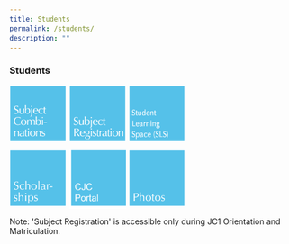 ```yaml
---
title: Students
permalink: /students/
description: ""
---
```

### **Students**

<p><a href="https://moe-cjc-staging.netlify.app/admission/subject-combinations-2023/">
<img src="/images/students1.jpg" style="width:20%;margin-right:5px;" align = "left">
</a></p>

<p><a href="https://moe-cjc-staging.netlify.app/students/subject-registration-2023/">
<img src="/images/students2.jpg" style="width:20%;margin-right:5px;" align = "left">
</a></p>

<p><a href="https://vle.learning.moe.edu.sg/login">
<img src="/images/students3.jpg" style="width:20%;margin-right:5px;" align = "left">
</a></p>

<br clear="left">

<p><a href="https://moe-cjc-staging.netlify.app/admission/scholarships/">
<img src="/images/students4.jpg" style="width:20%;margin-right:5px;" align = "left">
</a></p>

<p><a href="webhere">
<img src="/images/students5.jpg" style="width:20%;margin-right:5px;" align = "left">
</a></p>

<p><a href="webhere">
<img src="/images/students6.jpg" style="width:20%;margin-right:5px;" align = "left">
</a></p>

<br clear="left">

Note: 'Subject Registration' is accessible only during JC1 Orientation and Matriculation.
